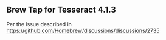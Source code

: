 ## Brew Tap for Tesseract 4.1.3

Per the issue described in https://github.com/Homebrew/discussions/discussions/2735
